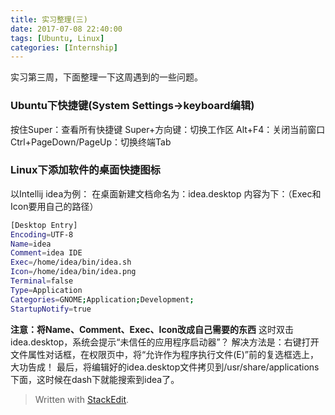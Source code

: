 ```yaml
---
title: 实习整理(三)
date: 2017-07-08 22:40:00
tags: [Ubuntu, Linux]
categories: [Internship]
---
```


实习第三周，下面整理一下这周遇到的一些问题。

### Ubuntu下快捷键(System Settings->keyboard编辑)

按住Super：查看所有快捷键
Super+方向键：切换工作区
Alt+F4：关闭当前窗口
Ctrl+PageDown/PageUp：切换终端Tab

### Linux下添加软件的桌面快捷图标

以Intellij idea为例：
在桌面新建文档命名为：idea.desktop
内容为下：（Exec和Icon要用自己的路径）

``` bash
[Desktop Entry]
Encoding=UTF-8
Name=idea
Comment=idea IDE
Exec=/home/idea/bin/idea.sh
Icon=/home/idea/bin/idea.png
Terminal=false
Type=Application
Categories=GNOME;Application;Development;
StartupNotify=true
```

**注意：将Name、Comment、Exec、Icon改成自己需要的东西**
这时双击idea.desktop，系统会提示“未信任的应用程序启动器”？
解决方法是：右键打开文件属性对话框，在权限页中，将“允许作为程序执行文件(E)”前的复选框选上，大功告成！
最后，将编辑好的idea.desktop文件拷贝到/usr/share/applications下面，这时候在dash下就能搜索到idea了。


> Written with [StackEdit](https://stackedit.io/).
